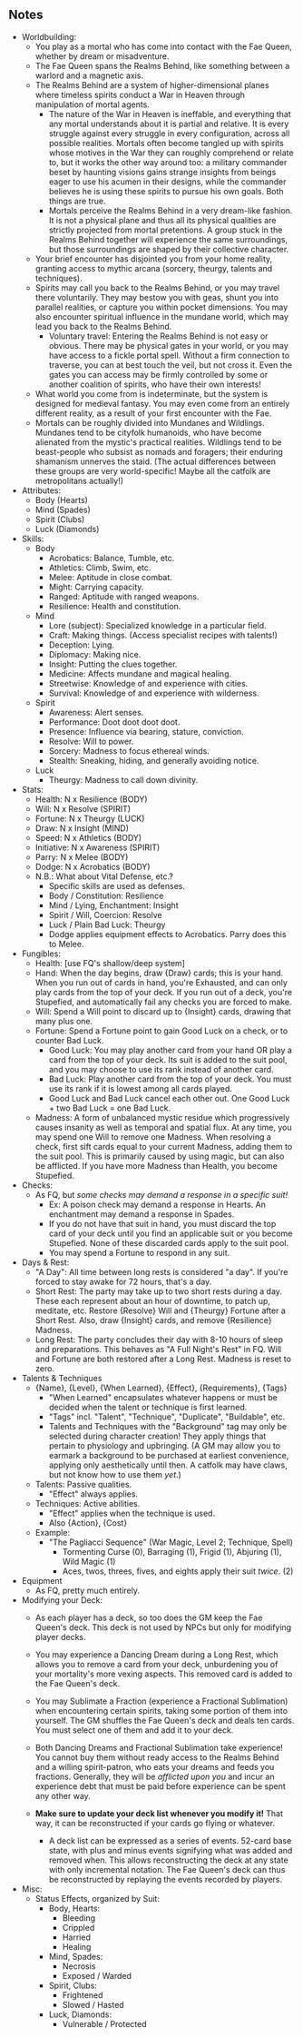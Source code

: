 ## Notes

- Worldbuilding:
    - You play as a mortal who has come into contact with the Fae Queen, whether by dream or misadventure.
    - The Fae Queen spans the Realms Behind, like something between a warlord and a magnetic axis.
    - The Realms Behind are a system of higher-dimensional planes where timeless spirits conduct a War in Heaven through manipulation of mortal agents.
        - The nature of the War in Heaven is ineffable, and everything that any mortal understands about it is partial and relative. It is every struggle against every struggle in every configuration, across all possible realities. Mortals often become tangled up with spirits whose motives in the War they can roughly comprehend or relate to, but it works the other way around too: a military commander beset by haunting visions gains strange insights from beings eager to use his acumen in their designs, while the commander believes he is using these spirits to pursue his own goals. Both things are true.
        - Mortals perceive the Realms Behind in a very dream-like fashion. It is not a physical plane and thus all its physical qualities are strictly projected from mortal pretentions. A group stuck in the Realms Behind together will experience the same surroundings, but those surroundings are shaped by their collective character.
    - Your brief encounter has disjointed you from your home reality, granting access to mythic arcana (sorcery, theurgy, talents and techniques).
    - Spirits may call you back to the Realms Behind, or you may travel there voluntarily. They may bestow you with geas, shunt you into parallel realities, or capture you within pocket dimensions. You may also encounter spiritual influence in the mundane world, which may lead you back to the Realms Behind.
        - Voluntary travel: Entering the Realms Behind is not easy or obvious. There may be physical gates in your world, or you may have access to a fickle portal spell. Without a firm connection to traverse, you can at best touch the veil, but not cross it. Even the gates you can access may be firmly controlled by some or another coalition of spirits, who have their own interests!
    - What world you come from is indeterminate, but the system is designed for medieval fantasy. You may even come from an entirely different reality, as a result of your first encounter with the Fae.
    - Mortals can be roughly divided into Mundanes and Wildlings. Mundanes tend to be cityfolk humanoids, who have become alienated from the mystic's practical realities. Wildlings tend to be beast-people who subsist as nomads and foragers; their enduring shamanism unnerves the staid. (The actual differences between these groups are very world-specific! Maybe all the catfolk are metropolitans actually!)
- Attributes:
    - Body (Hearts)
    - Mind (Spades)
    - Spirit (Clubs)
    - Luck (Diamonds)
- Skills:
    - Body
        - Acrobatics: Balance, Tumble, etc.
        - Athletics: Climb, Swim, etc.
        - Melee: Aptitude in close combat.
        - Might: Carrying capacity.
        - Ranged: Aptitude with ranged weapons.
        - Resilience: Health and constitution.
    - Mind
        - Lore (subject): Specialized knowledge in a particular field.
        - Craft: Making things. (Access specialist recipes with talents!)
        - Deception: Lying.
        - Diplomacy: Making nice.
        - Insight: Putting the clues together.
        - Medicine: Affects mundane and magical healing.
        - Streetwise: Knowledge of and experience with cities.
        - Survival: Knowledge of and experience with wilderness.
    - Spirit
        - Awareness: Alert senses.
        - Performance: Doot doot doot doot.
        - Presence: Influence via bearing, stature, conviction.
        - Resolve: Will to power.
        - Sorcery: Madness to focus ethereal winds.
        - Stealth: Sneaking, hiding, and generally avoiding notice.
    - Luck
        - Theurgy: Madness to call down divinity.
- Stats:
    - Health: N x Resilience (BODY)
    - Will: N x Resolve (SPIRIT)
    - Fortune: N x Theurgy (LUCK)
    - Draw: N x Insight (MIND)
    - Speed: N x Athletics (BODY)
    - Initiative: N x Awareness (SPIRIT)
    - Parry: N x Melee (BODY)
    - Dodge: N x Acrobatics (BODY)
    - N.B.: What about Vital Defense, etc.?
        - Specific skills are used as defenses.
        - Body / Constitution: Resilience
        - Mind / Lying, Enchantment: Insight
        - Spirit / Will, Coercion: Resolve
        - Luck / Plain Bad Luck: Theurgy
        - Dodge applies equipment effects to Acrobatics. Parry does this to Melee.
- Fungibles:
    - Health: [use FQ's shallow/deep system]
    - Hand: When the day begins, draw {Draw} cards; this is your hand. When you run out of cards in hand, you're Exhausted, and can only play cards from the top of your deck. If you run out of a deck, you're Stupefied, and automatically fail any checks you are forced to make.
    - Will: Spend a Will point to discard up to {Insight} cards, drawing that many plus one.
    - Fortune: Spend a Fortune point to gain Good Luck on a check, or to counter Bad Luck.
        - Good Luck: You may play another card from your hand OR play a card from the top of your deck. Its suit is added to the suit pool, and you may choose to use its rank instead of another card.
        - Bad Luck: Play another card from the top of your deck. You must use its rank if it is lowest among all cards played.
        - Good Luck and Bad Luck cancel each other out. One Good Luck + two Bad Luck = one Bad Luck.
    - Madness: A form of unbalanced mystic residue which progressively causes insanity as well as temporal and spatial flux. At any time, you may spend one Will to remove one Madness. When resolving a check, first sift cards equal to your current Madness, adding them to the suit pool. This is primarily caused by using magic, but can also be afflicted. If you have more Madness than Health, you become Stupefied.
- Checks:
    - As FQ, but *some checks may demand a response in a specific suit!*
        - Ex: A poison check may demand a response in Hearts. An enchantment may demand a response in Spades.
        - If you do not have that suit in hand, you must discard the top card of your deck until you find an applicable suit or you become Stupefied. None of these discarded cards apply to the suit pool.
        - You may spend a Fortune to respond in any suit.
- Days & Rest:
    - "A Day": All time between long rests is considered "a day". If you're forced to stay awake for 72 hours, that's a day.
    - Short Rest: The party may take up to two short rests during a day. These each represent about an hour of downtime, to patch up, meditate, etc. Restore {Resolve} Will and {Theurgy} Fortune after a Short Rest. Also, draw {Insight} cards, and remove {Resilience} Madness.
    - Long Rest: The party concludes their day with 8-10 hours of sleep and preparations. This behaves as "A Full Night's Rest" in FQ. Will and Fortune are both restored after a Long Rest. Madness is reset to zero.
- Talents & Techniques
    - {Name}, {Level}, {When Learned}, {Effect}, {Requirements}, {Tags}
        - "When Learned" encapsulates whatever happens or must be decided when the talent or technique is first learned.
        - "Tags" incl. "Talent", "Technique", "Duplicate", "Buildable", etc.
        - Talents and Techniques with the "Background" tag may only be selected during character creation! They apply things that pertain to physiology and upbringing. (A GM may allow you to earmark a background to be purchased at earliest convenience, applying only aesthetically until then. A catfolk may have claws, but not know how to use them *yet*.)
    - Talents: Passive qualities.
        - "Effect" always applies.
    - Techniques: Active abilities.
        - "Effect" applies when the technique is used.
        - Also {Action}, {Cost}
    - Example:
        - "The Pagliacci Sequence" (War Magic, Level 2; Technique, Spell)
            - Tormenting Curse (0), Barraging (1), Frigid (1), Abjuring (1), Wild Magic (1)
            - Aces, twos, threes, fives, and eights apply their suit *twice*. (2)
- Equipment
    - As FQ, pretty much entirely.
- Modifying your Deck:
    - As each player has a deck, so too does the GM keep the Fae Queen's deck. This deck is not used by NPCs but only for modifying player decks.
    - You may experience a Dancing Dream during a Long Rest, which allows you to remove a card from your deck, unburdening you of your mortality's more vexing aspects. This removed card is added to the Fae Queen's deck.
    - You may Sublimate a Fraction (experience a Fractional Sublimation) when encountering certain spirits, taking some portion of them into yourself. The GM shuffles the Fae Queen's deck and deals ten cards. You must select one of them and add it to your deck.

    - Both Dancing Dreams and Fractional Sublimation take experience! You cannot buy them without ready access to the Realms Behind and a willing spirit-patron, who eats your dreams and feeds you fractions. Generally, they will be *afflicted upon you* and incur an experience debt that must be paid before experience can be spent any other way.
    - **Make sure to update your deck list whenever you modify it!** That way, it can be reconstructed if your cards go flying or whatever.
        - A deck list can be expressed as a series of events. 52-card base state, with plus and minus events signifying what was added and removed when. This allows reconstructing the deck at any state with only incremental notation. The Fae Queen's deck can thus be reconstructed by replaying the events recorded by players.
- Misc:
    - Status Effects, organized by Suit:
        - Body, Hearts:
            - Bleeding
            - Crippled
            - Harried
            - Healing
        - Mind, Spades:
            - Necrosis
            - Exposed / Warded
        - Spirit, Clubs:
            - Frightened
            - Slowed / Hasted
        - Luck, Diamonds:
            - Vulnerable / Protected
